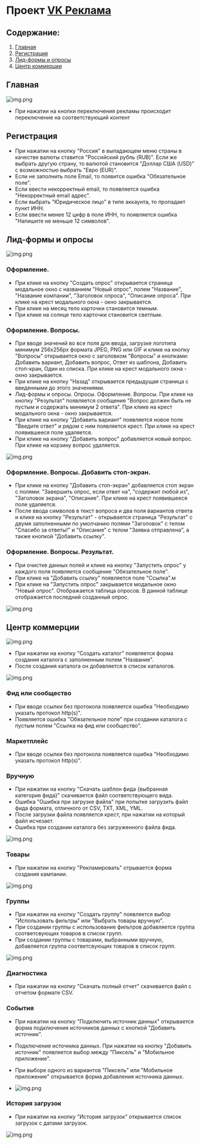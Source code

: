 # Проект [VK Реклама](https://ads.vk.com/)

## Содержание:

1. [Главная](#главная)
2. [Регистрация](#регистрация)
3. [Лид-формы и опросы](#лид-формы-и-опросы)
4. [Центр коммерции](#центр-коммерции)

## Главная

![img.png](images/img.png)

- При нажатии на кнопки переключения рекламы происходит переключение на соответствующий контент

## Регистрация

- При нажатии на кнопку "Россия" в выпадающем меню страны в качестве валюты ставится "Российский рубль (RUB)". Если же выбрать другую страну, то валютой становится "Доллар США (USD)" с возможностью выбрать "Евро (EUR)".
- Если не заполнить поле Email, то появится ошибка "Обязательное поле".
- Если ввести некорректный email, то появляется ошибка "Некорректный email адрес".
- Если выбрать "Юридическое лицо" в типе аккаунта, то пропадает пункт ИНН.
- Если ввести менее 12 цифр в поле ИНН, то появляется ошибка "Напишите не меньше 12 символов".

## Лид-формы и опросы

![img.png](images/img1.png)

### Оформление.

- При клике на кнопку "Создать опрос" открывается страница модальное окно с названием "Новый опрос", полем "Название", "Название компании", "Заголовок опроса", "Описание опроса". При клике на крест модального окна - окно закрывается.
- При клике на месяц тело карточки становится темным.
- При клике на солнце тело карточки становится светлым.

### Оформление. Вопросы.

- При вводе значений во все поля для ввода, загрузке логотипа минимум 256x256px формата JPEG, PNG или GIF и клике на кнопку "Вопросы" открывается окно с заголовком "Вопросы" и кнопками: Добавить вариант, Добавить вопрос, Ответ из шаблона, Добавить стоп-кран, Один из списка. При клике на крест модального окна - окно закрывается.
- При клике на кнопку "Назад" открывается предыдущая страница с введенными до этого значениями.
- Лид-формы и опросы. Опросы. Оформление. Вопросы. При клике на кнопку "Результат" появляется сообщение "Вопрос должен быть не пустым и содержать минимум 2 ответа". При клике на крест модального окна - окно закрывается.
- При клике на кнопку "Добавить вариант" появляется новое поле "Введите ответ" и рядом с ним появляется крест. При клике на крест появившееся поле удаляется.
- При клике на кнопку "Добавить вопрос" добавляется новый вопрос. При клике на корзину вопрос удаляется.

![img.png](images/img2.png)

### Оформление. Вопросы. Добавить стоп-экран.

- При клике на кнопку "Добавить стоп-экран" добавляется стоп экран с полями: "Завершить опрос, если ответ на", "содержит любой из", "Заголовок экрана", "Описание". При клике на крест появившееся поле удаляется.
- После ввода символов в текст вопроса и два поля вариантов ответа и клике на кнопку "Результат" - открывается страница "Результат" с двумя заполненными по умолчанию полями "Заголовок" с телом "Спасибо за ответы!" и "Описание" с телом "Заявка отправлена", а также кнопкой "Добавить ссылку".

### Оформление. Вопросы. Результат.

- При очистке данных полей и клике на кнопку "Запустить опрос" у каждого поля появляется сообщение "Обязательное поле".
- При клике на "Добавить ссылку" появляется поле "Ссылка".м
- При клике на "Запустить опрос" закрывается модальное окно "Новый опрос". Отображается таблица опросов. В данной таблице отображается последний созданный опрос.

![img.png](images/img3.png)

## Центр коммерции

![img.png](images/img4.png)

- При нажатии на кнопку "Создать каталог" появляется форма создания каталога c заполненным полем "Название".
- После создания каталога он добавляется в список каталогов.

![img.png](images/img5.png)

### Фид или сообщество

- При вводе ссылки без протокола появляется ошибка "Необходимо указать протокол http(s)".
- Появляется ошибка "Обязательное поле" при создании каталога с пустым полем "Ссылка на фид или сообщество".

### Маркетплейс

- При вводе ссылки без протокола появляется ошибка "Необходимо указать протокол http(s)".

### Вручную

- При нажатии на кнопку "Скачать шаблон фида {выбранная категория фида}" скачивается файл соответствующего вида.
- Ошибка "Ошибка при загрузке файла" при попытке загрузить файл фида формата, отличного от CSV, TXT, XML, YML.
- После загрузки файла появляется крест, при нажатии на который файл исчезает.
- Ошибка при создании каталога без загруженного файла фида.

![img.png](images/img6.png)

### Товары

- При нажатии на кнопку "Рекламировать" отрывается форма создания кампании.

![img.png](images/img7.png)

### Группы

- При нажатии на кнопку "Создать группу" появляется выбор "Использовать фильтры" или "Выбрать товары вручную".
- При создании группы с использование фильтров добавляется группа соответсвующих товаров в список групп.
- При создании группы с товарами, выбранными вручную, добавляется группа соответсвующих товаров в список групп.

![img.png](images/img10.png)

### Диагностика

- При нажатии на кнопку "Скачать полный отчет" скачивается файл с отчетом формате CSV.

### События

- При нажатии на кнопку "Подключить источник данных" открывается форма подключения источников данных с кнопкой "Добавить источник".
- Подключение источника данных. При нажатии на кнопку "Добавить источник" появляется выбор между "Пиксель" и "Мобильное приложение".
- При выборе одного из вариантов "Пиксель" или "Мобильное приложение" открывается форма добавления источника данных.

- ![img.png](images/img9.png)

### История загрузок

- При нажатии на кнопку "История загрузок" открывается список загрузок с датами загрузок.

![img.png](images/img8.png)
